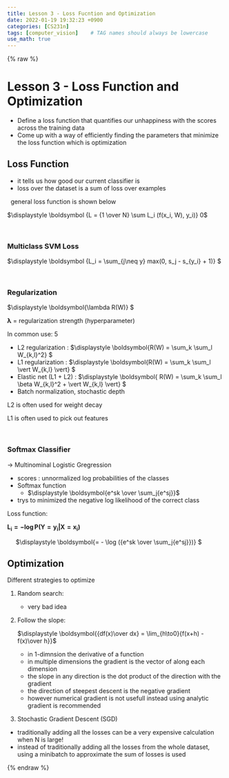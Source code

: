 ```yaml
---
title: Lesson 3 - Loss Fucntion and Optimization
date: 2022-01-19 19:32:23 +0900
categories: [CS231n]
tags: [computer_vision]    # TAG names should always be lowercase
use_math: true
---
```

{% raw %}
# Lesson 3 - Loss Function and Optimization

- Define a loss function that quantifies our unhappiness with the scores across the training data
- Come up with a way of efficiently finding the parameters that minimize the loss function which is optimization

## **Loss Function**

- it tells us how good our current classifier is
- loss over the dataset is a sum of loss over examples

&nbsp;
general loss function is shown below

$\displaystyle
\boldsymbol {L = {1 \over  N} \sum L_i (f(x_i, W), y_i)}
0$

&nbsp;

### **Multiclass SVM Loss**

$\displaystyle
\boldsymbol {L_i = \sum_{j\neq y} max(0, s_j - s_{y_i} + 1)}
$

&nbsp;

### **Regularization**

$\displaystyle
\boldsymbol{\lambda R(W)}
$

$\boldsymbol \lambda$ = regularization strength (hyperparameter)

In common use:
5
- L2 regularization : $\displaystyle \boldsymbol{R(W) = \sum_k \sum_l W_{k,l}^2} $
- L1 regularization : $\displaystyle \boldsymbol{R(W) = \sum_k \sum_l \vert W_{k,l} \vert} $
- Elastic net (L1 + L2) : $\displaystyle \boldsymbol{ R(W) = \sum_k \sum_l \beta W_{k,l}^2 + \vert W_{k,l} \vert} $
- Batch normalization, stochastic depth

L2 is often used for weight decay

L1 is often used to pick out features

&nbsp;

### **Softmax Classifier**

&rarr; Multinominal Logistic Gregression

- scores : unnormalized log probabilities of the classes
- Softmax function
  - $\displaystyle \boldsymbol{e^sk \over \sum_j{e^sj}}$
- trys to minimized the negative log likelihood of the correct class 

Loss function:

$\displaystyle \boldsymbol{L_i = -\log P(Y = y_i \vert X = x_i)}$

&nbsp;&nbsp;&nbsp;&nbsp;&nbsp;$\displaystyle \boldsymbol{= - \log ({e^sk \over \sum_j{e^sj}})} $


## **Optimization**

Different strategies to optimize

1. Random search:
   - very bad idea
2. Follow the slope:

   $\displaystyle \boldsymbol{{df(x)\over dx} = \lim_{h\to0}{f(x+h) - f(x)\over h}}$
   - in 1-dimnsion the derivative of a function
   - in multiple dimensions the gradient is the vector of along each dimension
   - the slope in any direction is the dot product of the direction with the gradient
   - the direction of steepest descent is the negative gradient
   - however numerical gradient is not usefull instead using analytic gradient is recommended
3. Stochastic Gradient Descent (SGD)
  - traditionally adding all the losses can be a very expensive calculation when N is large!
  - instead of traditionally adding all the losses from the whole dataset, using a minibatch to approximate the sum of losses is used

{% endraw %}